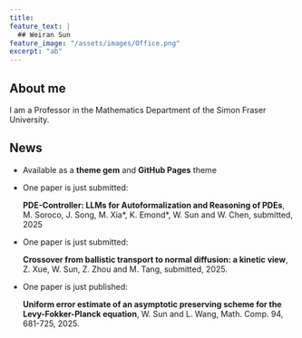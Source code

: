 ```yaml
---
title:
feature_text: |
  ## Weiran Sun
feature_image: "/assets/images/Office.png"
excerpt: "ab"
---
```


## About me

I am a Professor in the Mathematics Department of the Simon Fraser University.

## News

- Available as a **theme gem** and **GitHub Pages** theme
- One paper is just submitted:

  **PDE-Controller: LLMs for Autoformalization and Reasoning of PDEs**, M. Soroco, J. Song, M. Xia*, K. Emond*, W. Sun and W. Chen, submitted, 2025
  
- One paper is just submitted:

  **Crossover from ballistic transport to normal diffusion: a kinetic view**, Z. Xue, W. Sun, Z. Zhou and M. Tang, submitted, 2025.  
- One paper is just published:
  
  **Uniform error estimate of an asymptotic preserving scheme for the Levy-Fokker-Planck equation**, W. Sun and L. Wang, Math. Comp. 94, 681-725, 2025.  
